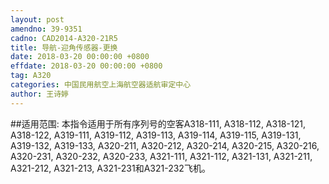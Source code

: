```yaml
---
layout: post
amendno: 39-9351
cadno: CAD2014-A320-21R5
title: 导航-迎角传感器-更换
date: 2018-03-20 00:00:00 +0800
effdate: 2018-03-20 00:00:00 +0800
tag: A320
categories: 中国民用航空上海航空器适航审定中心
author: 王诗婷
---
```


##适用范围:
本指令适用于所有序列号的空客A318-111, A318-112, A318-121, A318-122, A319-111, A319-112, A319-113, A319-114, A319-115, A319-131, A319-132, A319-133, A320-211, A320-212, A320-214, A320-215, A320-216, A320-231, A320-232, A320-233, A321-111, A321-112, A321-131, A321-211, A321-212, A321-213, A321-231和A321-232飞机。

